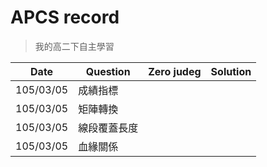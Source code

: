 # APCS record
>我的高二下自主學習

|Date|Question|Zero judeg|Solution|
|---|---|--|---|
|105/03/05|成績指標||
|105/03/05|矩陣轉換||
|105/03/05|線段覆蓋長度||
|105/03/05|血緣關係||